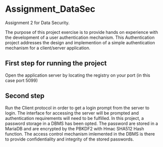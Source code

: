 # Assignment_DataSec
Assignment 2 for Data Security.

The purpose of this project exercise is to provide hands on experience with the development of a user authentication mechanism.
This Authentication project addresses the design and implemention of  a simple authentication mechanism for a client/server application.

## First step for running the project
Open the application server by locating the registry on your port (in this case port 5099)

## Second step
Run the Client protocol in order to get a login prompt from the server to login. The interface for accessing the server will be prompted and authentication requirements will need to be fulfilled.
In this project, a password storage in a DBMS has been opted. The password are stored in a MariaDB and are encrypted by the PBKDF2 with Hmac SHA512 Hash function. The access control mechanism imlemented in the DBMS is there to provide confidentiality and integrity of the stored passwords.

